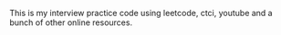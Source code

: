 This is my interview practice code using leetcode, ctci, youtube and a bunch of other online resources. 

